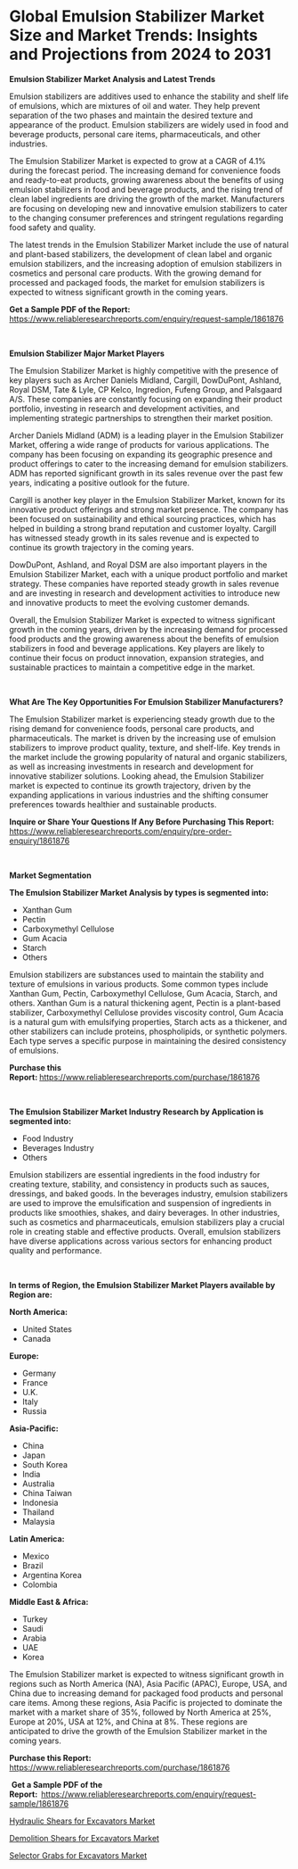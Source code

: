 <p><h1>Global Emulsion Stabilizer Market Size and Market Trends: Insights and Projections from 2024 to 2031</h1></p><p><strong>Emulsion Stabilizer Market Analysis and Latest Trends</strong></p>
<p><p>Emulsion stabilizers are additives used to enhance the stability and shelf life of emulsions, which are mixtures of oil and water. They help prevent separation of the two phases and maintain the desired texture and appearance of the product. Emulsion stabilizers are widely used in food and beverage products, personal care items, pharmaceuticals, and other industries.</p><p>The Emulsion Stabilizer Market is expected to grow at a CAGR of 4.1% during the forecast period. The increasing demand for convenience foods and ready-to-eat products, growing awareness about the benefits of using emulsion stabilizers in food and beverage products, and the rising trend of clean label ingredients are driving the growth of the market. Manufacturers are focusing on developing new and innovative emulsion stabilizers to cater to the changing consumer preferences and stringent regulations regarding food safety and quality.</p><p>The latest trends in the Emulsion Stabilizer Market include the use of natural and plant-based stabilizers, the development of clean label and organic emulsion stabilizers, and the increasing adoption of emulsion stabilizers in cosmetics and personal care products. With the growing demand for processed and packaged foods, the market for emulsion stabilizers is expected to witness significant growth in the coming years.</p></p>
<p><strong>Get a Sample PDF of the Report:&nbsp;</strong> <a href="https://www.reliableresearchreports.com/enquiry/request-sample/1861876">https://www.reliableresearchreports.com/enquiry/request-sample/1861876</a></p>
<p>&nbsp;</p>
<p><strong>Emulsion Stabilizer Major Market Players</strong></p>
<p><p>The Emulsion Stabilizer Market is highly competitive with the presence of key players such as Archer Daniels Midland, Cargill, DowDuPont, Ashland, Royal DSM, Tate & Lyle, CP Kelco, Ingredion, Fufeng Group, and Palsgaard A/S. These companies are constantly focusing on expanding their product portfolio, investing in research and development activities, and implementing strategic partnerships to strengthen their market position.</p><p>Archer Daniels Midland (ADM) is a leading player in the Emulsion Stabilizer Market, offering a wide range of products for various applications. The company has been focusing on expanding its geographic presence and product offerings to cater to the increasing demand for emulsion stabilizers. ADM has reported significant growth in its sales revenue over the past few years, indicating a positive outlook for the future.</p><p>Cargill is another key player in the Emulsion Stabilizer Market, known for its innovative product offerings and strong market presence. The company has been focused on sustainability and ethical sourcing practices, which has helped in building a strong brand reputation and customer loyalty. Cargill has witnessed steady growth in its sales revenue and is expected to continue its growth trajectory in the coming years.</p><p>DowDuPont, Ashland, and Royal DSM are also important players in the Emulsion Stabilizer Market, each with a unique product portfolio and market strategy. These companies have reported steady growth in sales revenue and are investing in research and development activities to introduce new and innovative products to meet the evolving customer demands.</p><p>Overall, the Emulsion Stabilizer Market is expected to witness significant growth in the coming years, driven by the increasing demand for processed food products and the growing awareness about the benefits of emulsion stabilizers in food and beverage applications. Key players are likely to continue their focus on product innovation, expansion strategies, and sustainable practices to maintain a competitive edge in the market.</p></p>
<p>&nbsp;</p>
<p><strong>What Are The Key Opportunities For Emulsion Stabilizer Manufacturers?</strong></p>
<p><p>The Emulsion Stabilizer market is experiencing steady growth due to the rising demand for convenience foods, personal care products, and pharmaceuticals. The market is driven by the increasing use of emulsion stabilizers to improve product quality, texture, and shelf-life. Key trends in the market include the growing popularity of natural and organic stabilizers, as well as increasing investments in research and development for innovative stabilizer solutions. Looking ahead, the Emulsion Stabilizer market is expected to continue its growth trajectory, driven by the expanding applications in various industries and the shifting consumer preferences towards healthier and sustainable products.</p></p>
<p><strong>Inquire or Share Your Questions If Any Before Purchasing This Report:</strong> <a href="https://www.reliableresearchreports.com/enquiry/pre-order-enquiry/1861876">https://www.reliableresearchreports.com/enquiry/pre-order-enquiry/1861876</a></p>
<p>&nbsp;</p>
<p><strong>Market Segmentation</strong></p>
<p><strong>The Emulsion Stabilizer Market Analysis by types is segmented into:</strong></p>
<p><ul><li>Xanthan Gum</li><li>Pectin</li><li>Carboxymethyl Cellulose</li><li>Gum Acacia</li><li>Starch</li><li>Others</li></ul></p>
<p><p>Emulsion stabilizers are substances used to maintain the stability and texture of emulsions in various products. Some common types include Xanthan Gum, Pectin, Carboxymethyl Cellulose, Gum Acacia, Starch, and others. Xanthan Gum is a natural thickening agent, Pectin is a plant-based stabilizer, Carboxymethyl Cellulose provides viscosity control, Gum Acacia is a natural gum with emulsifying properties, Starch acts as a thickener, and other stabilizers can include proteins, phospholipids, or synthetic polymers. Each type serves a specific purpose in maintaining the desired consistency of emulsions.</p></p>
<p><strong>Purchase this Report:&nbsp;</strong><a href="https://www.reliableresearchreports.com/purchase/1861876">https://www.reliableresearchreports.com/purchase/1861876</a></p>
<p>&nbsp;</p>
<p><strong>The Emulsion Stabilizer Market Industry Research by Application is segmented into:</strong></p>
<p><ul><li>Food Industry</li><li>Beverages Industry</li><li>Others</li></ul></p>
<p><p>Emulsion stabilizers are essential ingredients in the food industry for creating texture, stability, and consistency in products such as sauces, dressings, and baked goods. In the beverages industry, emulsion stabilizers are used to improve the emulsification and suspension of ingredients in products like smoothies, shakes, and dairy beverages. In other industries, such as cosmetics and pharmaceuticals, emulsion stabilizers play a crucial role in creating stable and effective products. Overall, emulsion stabilizers have diverse applications across various sectors for enhancing product quality and performance.</p></p>
<p>&nbsp;</p>
<p><strong>In terms of Region, the Emulsion Stabilizer Market Players available by Region are:</strong></p>
<p>
    <p> <strong> North America: </strong>
        <ul>
            <li>United States</li>
            <li>Canada</li>
        </ul>
        </p> 
    <p> <strong> Europe: </strong>
        <ul>
            <li>Germany</li>
            <li>France</li>
            <li>U.K.</li>
            <li>Italy</li>
            <li>Russia</li>
        </ul>
        </p> 
    <p> <strong> Asia-Pacific: </strong>
        <ul>
            <li>China</li>
            <li>Japan</li>
            <li>South Korea</li>
            <li>India</li>
            <li>Australia</li>
            <li>China Taiwan</li>
            <li>Indonesia</li>
            <li>Thailand</li>
            <li>Malaysia</li>
        </ul>
        </p> 
    <p> <strong> Latin America: </strong>
        <ul>
            <li>Mexico</li>
            <li>Brazil</li>
            <li>Argentina Korea</li>
            <li>Colombia</li>
        </ul>
        </p> 
    <p> <strong> Middle East & Africa: </strong>
        <ul>
            <li>Turkey</li>
            <li>Saudi</li>
            <li>Arabia</li>
            <li>UAE</li>
            <li>Korea</li>
        </ul>
    </p>
    </p>
<p><p>The Emulsion Stabilizer market is expected to witness significant growth in regions such as North America (NA), Asia Pacific (APAC), Europe, USA, and China due to increasing demand for packaged food products and personal care items. Among these regions, Asia Pacific is projected to dominate the market with a market share of 35%, followed by North America at 25%, Europe at 20%, USA at 12%, and China at 8%. These regions are anticipated to drive the growth of the Emulsion Stabilizer market in the coming years.</p></p>
<p><strong>Purchase this Report: </strong><a href="https://www.reliableresearchreports.com/purchase/1861876">https://www.reliableresearchreports.com/purchase/1861876</a></p>
<p>&nbsp;<strong>Get a Sample PDF of the Report:&nbsp;&nbsp;</strong><a href="https://www.reliableresearchreports.com/enquiry/request-sample/1861876">https://www.reliableresearchreports.com/enquiry/request-sample/1861876</a></p>
<p><strong></strong></p>
<p><p><a href="https://view.publitas.com/reportprime-1/hydraulic-shears-for-excavators-market-growth-market-trends-covid-19-impact-and-forecasts-for-period-from-2023-2030/">Hydraulic Shears for Excavators Market</a></p><p><a href="https://view.publitas.com/reportprime-1/demolition-shears-for-excavators-market-offers-provide-insightful-data-for-the-time-period-from-2023-to-2030-and-also-provide-analysis-based-on-application-type-and-region/">Demolition Shears for Excavators Market</a></p><p><a href="https://view.publitas.com/reportprime-1/selector-grabs-for-excavators-market-size-growth-and-forecast-from-2023-2030/">Selector Grabs for Excavators Market</a></p></p>